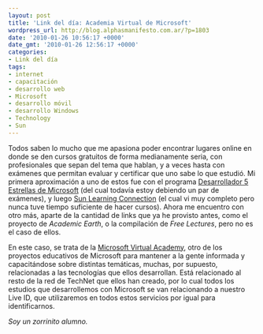 ```yaml
---
layout: post
title: 'Link del día: Academia Virtual de Microsoft'
wordpress_url: http://blog.alphasmanifesto.com.ar/?p=1803
date: '2010-01-26 10:56:17 +0000'
date_gmt: '2010-01-26 12:56:17 +0000'
categories:
- Link del día
tags:
- internet
- capacitación
- desarrollo web
- Microsoft
- desarrollo móvil
- desarrollo Windows
- Technology
- Sun
---
```


Todos saben lo mucho que me apasiona poder encontrar lugares online en donde se den cursos gratuitos de forma medianamente seria, con profesionales que sepan del tema que hablan, y a veces hasta con exámenes que permitan evaluar y certificar que uno sabe lo que estudió. Mi primera aproximación a uno de estos fue con el programa [Desarrollador 5 Estrellas de Microsoft](http://www.mslatam.com/latam/msdn/comunidad/dce2005/) (del cual todavía estoy debiendo un par de exámenes), y luego [Sun Learning Connection](https://sunlearningconnection.skillport.com/) (el cual vi muy completo pero nunca tuve tiempo suficiente de hacer cursos). Ahora me encuentro con otro más, aparte de la cantidad de links que ya he provisto antes, como el proyecto de _Academic Earth_, o la compilación de _Free Lectures_, pero no es el caso de ellos.

En este caso, se trata de la [Microsoft Virtual Academy](http://www.mslatam.com/latam/technet/mva2/Home.aspx), otro de los proyectos educativos de Microsoft para mantener a la gente informada y capacitándose sobre distintas temáticas, muchas, por supuesto, relacionadas a las tecnologías que ellos desarrollan. Está relacionado al resto de la red de TechNet que ellos han creado, por lo cual todos los estudios que desarrollemos con Microsoft se van relacionando a nuestro Live ID, que utilizaremos en todos estos servicios por igual para identificarnos.

_Soy un zorrinito alumno._
